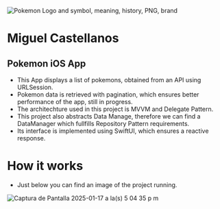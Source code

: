 ![Pokemon Logo and symbol, meaning, history, PNG, brand](https://github.com/macastellanossalamanca/Pokedex-iOS-App/assets/44925834/9e83750c-f0d1-45a3-962b-1cecc65a71d6)
# Miguel Castellanos

## Pokemon iOS App

- This App displays a list of pokemons, obtained from an API using URLSession.
- Pokemon data is retrieved with pagination, which ensures better performance of the app, still in progress.
- The architechture used in this project is MVVM and Delegate Pattern.
- This project also abstracts Data Manage, therefore we can find a DataManager which fullfills Repository Pattern requirements.
- Its interface is implemented using SwiftUI, which ensures a reactive response.

# How it works

- Just below you can find an image of the project running.

  
![Captura de Pantalla 2025-01-17 a la(s) 5 04 35 p m](https://github.com/user-attachments/assets/018b5c64-10c4-4763-a408-a9f92bce0907)



